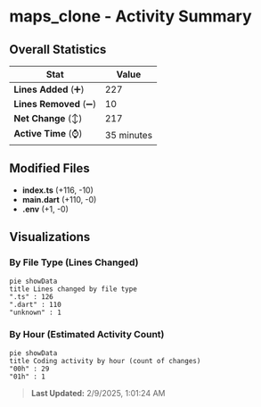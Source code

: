 # maps_clone - Activity Summary 

## Overall Statistics

| Stat                   | Value                                                             |
| ---------------------- | ----------------------------------------------------------------- |
| **Lines Added** (➕)   | 227                                          |
| **Lines Removed** (➖) | 10                                        |
| **Net Change** (↕)    | 217                |
| **Active Time** (⌚)   | 35 minutes |


## Modified Files
- **index.ts** (+116, -10)
- **main.dart** (+110, -0)
- **.env** (+1, -0)

## Visualizations

### By File Type (Lines Changed)

```mermaid
pie showData
title Lines changed by file type
".ts" : 126
".dart" : 110
"unknown" : 1
```

### By Hour (Estimated Activity Count)

```mermaid
pie showData
title Coding activity by hour (count of changes)
"00h" : 29
"01h" : 1
```


> **Last Updated:** 2/9/2025, 1:01:24 AM
